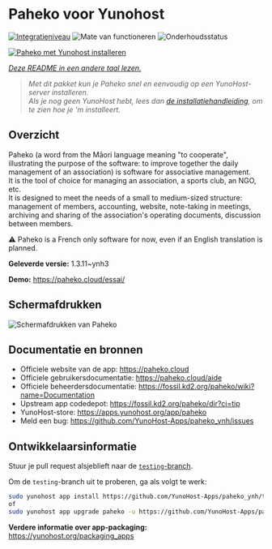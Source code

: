 <!--
NB: Deze README is automatisch gegenereerd door <https://github.com/YunoHost/apps/tree/master/tools/readme_generator>
Hij mag NIET handmatig aangepast worden.
-->

# Paheko voor Yunohost

[![Integratieniveau](https://dash.yunohost.org/integration/paheko.svg)](https://ci-apps.yunohost.org/ci/apps/paheko/) ![Mate van functioneren](https://ci-apps.yunohost.org/ci/badges/paheko.status.svg) ![Onderhoudsstatus](https://ci-apps.yunohost.org/ci/badges/paheko.maintain.svg)

[![Paheko met Yunohost installeren](https://install-app.yunohost.org/install-with-yunohost.svg)](https://install-app.yunohost.org/?app=paheko)

*[Deze README in een andere taal lezen.](./ALL_README.md)*

> *Met dit pakket kun je Paheko snel en eenvoudig op een YunoHost-server installeren.*  
> *Als je nog geen YunoHost hebt, lees dan [de installatiehandleiding](https://yunohost.org/install), om te zien hoe je 'm installeert.*

## Overzicht

Paheko (a word from the Māori language meaning "to cooperate", illustrating the purpose of the software: to improve together the daily management of an association) is software for associative management.  
It is the tool of choice for managing an association, a sports club, an NGO, etc.  
It is designed to meet the needs of a small to medium-sized structure: management of members, accounting, website, note-taking in meetings, archiving and sharing of the association's operating documents, discussion between members.

⚠️ Paheko is a French only software for now, even if an English translation is planned.


**Geleverde versie:** 1.3.11~ynh3

**Demo:** <https://paheko.cloud/essai/>

## Schermafdrukken

![Schermafdrukken van Paheko](./doc/screenshots/screenshot.png)

## Documentatie en bronnen

- Officiele website van de app: <https://paheko.cloud>
- Officiele gebruikersdocumentatie: <https://paheko.cloud/aide>
- Officiele beheerdersdocumentatie: <https://fossil.kd2.org/paheko/wiki?name=Documentation>
- Upstream app codedepot: <https://fossil.kd2.org/paheko/dir?ci=tip>
- YunoHost-store: <https://apps.yunohost.org/app/paheko>
- Meld een bug: <https://github.com/YunoHost-Apps/paheko_ynh/issues>

## Ontwikkelaarsinformatie

Stuur je pull request alsjeblieft naar de [`testing`-branch](https://github.com/YunoHost-Apps/paheko_ynh/tree/testing).

Om de `testing`-branch uit te proberen, ga als volgt te werk:

```bash
sudo yunohost app install https://github.com/YunoHost-Apps/paheko_ynh/tree/testing --debug
of
sudo yunohost app upgrade paheko -u https://github.com/YunoHost-Apps/paheko_ynh/tree/testing --debug
```

**Verdere informatie over app-packaging:** <https://yunohost.org/packaging_apps>
